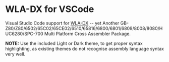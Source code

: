 # WLA-DX for VSCode

Visual Studio Code support for [WLA-DX](https://github.com/vhelin/wla-dx) -- yet Another GB-Z80/Z80/6502/65C02/65CE02/6510/65816/6800/6801/6809/8008/8080/HUC6280/SPC-700 Multi Platform Cross Assembler Package.

**NOTE:** Use the included Light or Dark theme, to get proper syntax highlighting, as existing themes do not recognise assembly language syntax very well.

